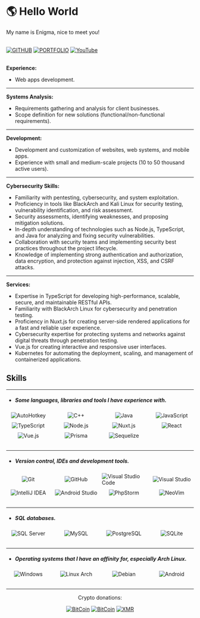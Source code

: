 
# 🌎 Hello World

My name is Enigma, nice to meet you!

<br>
  <a href="https://github.com/enigma-w-e-b"><img src="https://img.shields.io/badge/GitHub-100000?style=for-the-badge&logo=github&logoColor=white" alt="GITHUB"></a>
  <a href="https://www.youtube.com/channel/UCszO0wAbIQsQrV5mgLF2Eww"><img src="https://img.shields.io/badge/YouTube-FF0000?style=for-the-badge&logo=youtube&logoColor=white" alt="PORTFOLIO"></a>
  <a href="https://enigma-portfolio.vercel.app/"><img src="https://img.shields.io/badge/Portfolio-34A7C1?style=for-the-badge&logo=aseprite&logoColor=white" alt="YouTube"></a>
<br>
<br>

**Experience:**
- Web apps development.

---

**Systems Analysis:**
- Requirements gathering and analysis for client businesses.
- Scope definition for new solutions (functional/non-functional requirements).

---

**Development:**
- Development and customization of websites, web systems, and mobile apps.
- Experience with small and medium-scale projects (10 to 50 thousand active users).

---

**Cybersecurity Skills:**
- Familiarity with pentesting, cybersecurity, and system exploitation.
- Proficiency in tools like BlackArch and Kali Linux for security testing, vulnerability identification, and risk assessment.
- Security assessments, identifying weaknesses, and proposing mitigation solutions.
- In-depth understanding of technologies such as Node.js, TypeScript, and Java for analyzing and fixing security vulnerabilities.
- Collaboration with security teams and implementing security best practices throughout the project lifecycle.
- Knowledge of implementing strong authentication and authorization, data encryption, and protection against injection, XSS, and CSRF attacks.

---

**Services:**
- Expertise in TypeScript for developing high-performance, scalable, secure, and maintainable RESTful APIs.
- Familiarity with BlackArch Linux for cybersecurity and penetration testing.
- Proficiency in Nuxt.js for creating server-side rendered applications for a fast and reliable user experience.
- Cybersecurity expertise for protecting systems and networks against digital threats through penetration testing.
- Vue.js for creating interactive and responsive user interfaces.
- Kubernetes for automating the deployment, scaling, and management of containerized applications.


## Skills

---
- <h5>Some languages, libraries and tools I have experience with.</h5>

<div style="display: grid; grid-template-columns: repeat(4, 1fr); gap: 10px; align-items: center; justify-items: center;">
  <img alt="AutoHotkey" src="https://img.shields.io/badge/AutoHotkey-334455?logo=autohotkey&logoColor=white&style=flat" />
  <img alt="C++" src="https://img.shields.io/badge/C++-00599C?logo=c%2B%2B&logoColor=white&style=flat" />
  <img alt="Java" src="https://img.shields.io/badge/Java-007396?logo=java&logoColor=white&style=flat" />
  <img alt="JavaScript" src="https://img.shields.io/badge/JavaScript-F7DF1E?logo=javascript&logoColor=white&style=flat" />
  <img alt="TypeScript" src="https://img.shields.io/badge/TypeScript-3178C6?logo=typescript&logoColor=white&style=flat" />
  <img alt="Node.js" src="https://img.shields.io/badge/Node.js-339933?logo=node.js&logoColor=white&style=flat" />
  <img alt="Nuxt.js" src="https://img.shields.io/badge/Nuxt.js-00C58E?logo=nuxt.js&logoColor=white&style=flat" />
  <img alt="React" src="https://img.shields.io/badge/React-61DAFB?logo=react&logoColor=white&style=flat" />
  <img alt="Vue.js" src="https://img.shields.io/badge/Vue.js-4FC08D?logo=vue.js&logoColor=white&style=flat" />
  <img alt="Prisma" src="https://img.shields.io/badge/Prisma-1B222D?logo=prisma&logoColor=white&style=flat" />
  <img alt="Sequelize" src="https://img.shields.io/badge/Sequelize-52B0E7?logo=sequelize&logoColor=white&style=flat" />
</div>
<br>

---
- <h5>Version control, IDEs and development tools.</h5>

<div style="display: grid; grid-template-columns: repeat(4, 1fr); gap: 10px; align-items: center; justify-items: center;">
  <img alt="Git" src="https://img.shields.io/badge/Git-F05032?logo=git&logoColor=white&style=flat" />
  <img alt="GitHub" src="https://img.shields.io/badge/GitHub-181717?logo=github&logoColor=white&style=flat" />
  <img alt="Visual Studio Code" src="https://img.shields.io/badge/Visual Studio Code-007ACC?logo=visual+studio+code&logoColor=white&style=flat" />
  <img alt="Visual Studio" src="https://img.shields.io/badge/Visual Studio-5C2D91?logo=visual+studio&logoColor=white&style=flat" />
  <img alt="IntelliJ IDEA" src="https://img.shields.io/badge/IntelliJ IDEA-000000?logo=intellij+idea&logoColor=white&style=flat" />
  <img alt="Android Studio" src="https://img.shields.io/badge/Android Studio-3DDC84?logo=android+studio&logoColor=white&style=flat" />
  <img alt="PhpStorm" src="https://img.shields.io/badge/PhpStorm-000000?logo=phpstorm&logoColor=white&style=flat" />
  <img alt="NeoVim" src="https://img.shields.io/badge/NeoVim-57A143?logo=neovim&logoColor=white&style=flat" />
</div>
<br>

---
- <h5>SQL databases.</h5>

<div style="display: grid; grid-template-columns: repeat(4, 1fr); gap: 10px; align-items: center; justify-items: center;">
  <img alt="SQL Server" src="https://img.shields.io/badge/SQL Server-CC2927?logo=microsoft+sql+server&logoColor=white&style=flat" />
  <img alt="MySQL" src="https://img.shields.io/badge/MySQL-4479A1?logo=mysql&logoColor=white&style=flat" />
  <img alt="PostgreSQL" src="https://img.shields.io/badge/PostgreSQL-336791?logo=postgresql&logoColor=white&style=flat" />
  <img alt="SQLite" src="https://img.shields.io/badge/SQLite-003B57?logo=sqlite&logoColor=white&style=flat" />
</div>
<br> 

---
- <h5>Operating systems that I have an affinity for, especially Arch Linux.</h5>
<div style="display: grid; grid-template-columns: repeat(4, 1fr); gap: 10px; align-items: center; justify-items: center;">
  <img alt="Windows" src="https://img.shields.io/badge/Windows-0078D6?logo=windows&logoColor=white&style=flat" />
  <img alt="Linux Arch" src="https://img.shields.io/badge/Linux%20Arch-1793D1?logo=arch-linux&logoColor=white&style=flat" />
  <img alt="Debian" src="https://img.shields.io/badge/Debian-A81D33?logo=debian&logoColor=white&style=flat" />
  <img alt="Android" src="https://img.shields.io/badge/Android-3DDC84?logo=android&logoColor=white&style=flat" />
</div>
<br>

 ---

 <p align="center"> Crypto donations: </p>

<p align="center">
  <a href="bc1q2tzwm0gyjs4pjfk4khp9a8xfs5vw2vlxlqheen"><img alt="BitCoin" src="https://img.shields.io/badge/Bitcoin-000?style=for-the-badge&logo=bitcoin&logoColor=white"></a>
  <a href="0x428a7Bf29954BFb2cF9665057071A189c5a2e923"><img alt="BitCoin" src="https://img.shields.io/badge/ETH-454A75?logoWidth=16&style=for-the-badge&logo=ethereum&logoColor=75A6C6"></a>
  <a href="445HjrFrLhv5pRjjnoFo6nRLEdWnupoYgNMyKj7G1fMEGqoGcHpvW9fHEQHThXGRnY3U3aNetNPhZ2pW6nkX78VyVdwnUbA"><img alt="XMR" src="https://img.shields.io/badge/XMR-A13900?style=for-the-badge&logo=monero"></a>
</p>
